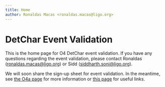```yaml
---
title: Home
author: Ronaldas Macas <ronaldas.macas@ligo.org>
---
```


# DetChar Event Validation 

This is the home page for O4 DetChar event validation.
If you have any questions regarding the event validation, please contact Ronaldas ([ronaldas.macas@ligo.org](mailto:ronaldas.macas@ligo.org)) or Sidd ([siddharth.soni@ligo.org](mailto:siddharth.soni@ligo.org)).

We will soon share the sign-up sheet for event validation. In the meantime, see [the O4a page](O4a.md) for more information or [this page](links.md) for useful links.
